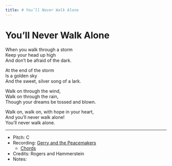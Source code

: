 ```yaml
---
title: # You’ll Never Walk Alone
---
```



# You’ll Never Walk Alone
 
When you walk through a storm  
Keep your head up high  
And don’t be afraid of the dark.  
  
At the end of the storm  
Is a golden sky  
And the sweet, silver song of a lark.  
  
Walk on through the wind,  
Walk on through the rain,  
Though your dreams be tossed and blown.  
  
Walk on, walk on, with hope in your heart,  
And you’ll never walk alone!  
You’ll never walk alone.  


---
* Pitch: C
* Recording:  [Gerry and the Peacemakers](https://www.youtube.com/watch?v=OV5_LQArLa0)
  * [Chords](http://bettyloumusic.com/youllneverwalkaloneunearthed.htm)
* Credits: Rogers and Hammerstein
* Notes: 
